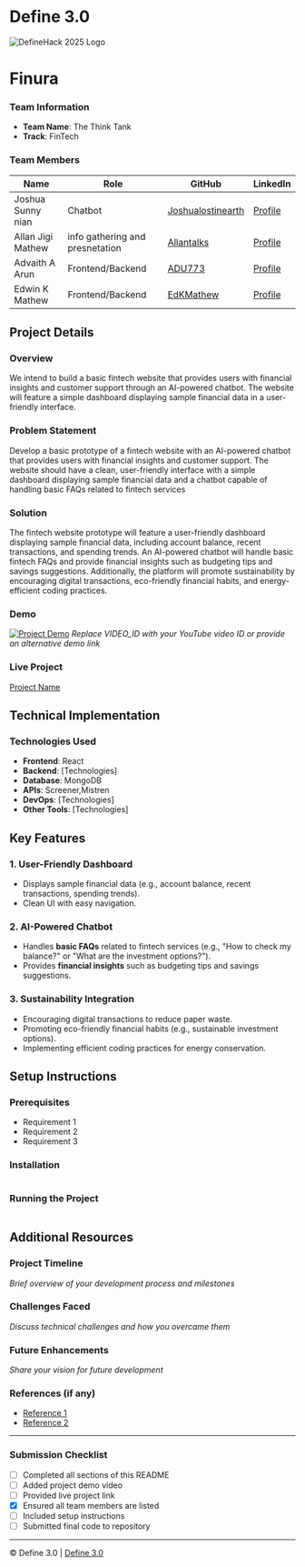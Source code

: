 
# Define 3.0

![DefineHack 2025 Logo](https://github.com/user-attachments/assets/8173bc16-418e-4912-b500-c6427e4ba4b6)


# Finura
### Team Information
- **Team Name**: The Think Tank 
- **Track**: FinTech 

### Team Members
| Name | Role | GitHub | LinkedIn |
|------|------|--------|----------|
| Joshua Sunny nian | Chatbot | [Joshualostinearth](https://github.com/Joshualostonearth) | [Profile](https://www.linkedin.com/in/joshua-sunny-ninan-391517271/) |
| Allan Jigi Mathew | info gathering and presnetation | [Allantalks](https://github.com/Allantalks) | [Profile](https://www.linkedin.com/in/allan-jigi-mathew-694104308/) |
| Advaith A Arun | Frontend/Backend | [ADU773](https://github.com/ADU773) | [Profile](https://www.linkedin.com/in/advaith-a-arun-3431a82a7/) |
| Edwin K Mathew | Frontend/Backend | [EdKMathew](https://github.com/EdKMathew) | [Profile](linkedin.com/in/edwin-k-mathew-39a15a296) |

## Project Details

### Overview
We intend to build a basic fintech website that provides users with financial insights and customer support through an AI-powered chatbot. The website will feature a simple dashboard displaying sample financial data in a user-friendly interface.

### Problem Statement
Develop a basic prototype of a fintech website with an AI-powered chatbot that provides users with financial insights and customer support. The website should have a clean, user-friendly interface with a simple dashboard displaying sample financial data and a chatbot capable of handling basic FAQs related to fintech services

### Solution
The fintech website prototype will feature a user-friendly dashboard displaying sample financial data, including account balance, recent transactions, and spending trends. An AI-powered chatbot will handle basic fintech FAQs and provide financial insights such as budgeting tips and savings suggestions. Additionally, the platform will promote sustainability by encouraging digital transactions, eco-friendly financial habits, and energy-efficient coding practices.

### Demo
[![Project Demo](https://img.youtube.com/vi/VIDEO_ID/0.jpg)](https://www.youtube.com/watch?v=VIDEO_ID)
_Replace VIDEO_ID with your YouTube video ID or provide an alternative demo link_

### Live Project
[Project Name](https://your-project-url.com)

## Technical Implementation

### Technologies Used
- **Frontend**: React
- **Backend**: [Technologies]
- **Database**: MongoDB
- **APIs**: Screener,Mistren
- **DevOps**: [Technologies]
- **Other Tools**: [Technologies]

## Key Features
### 1. User-Friendly Dashboard
- Displays sample financial data (e.g., account balance, recent transactions, spending trends).
- Clean UI with easy navigation.

### 2. AI-Powered Chatbot
- Handles **basic FAQs** related to fintech services (e.g., "How to check my balance?" or "What are the investment options?").
- Provides **financial insights** such as budgeting tips and savings suggestions.

### 3. Sustainability Integration
- Encouraging digital transactions to reduce paper waste.
- Promoting eco-friendly financial habits (e.g., sustainable investment options).
- Implementing efficient coding practices for energy conservation.

## Setup Instructions

### Prerequisites
- Requirement 1
- Requirement 2
- Requirement 3

### Installation 
```bash

```

### Running the Project
```bash

```

## Additional Resources

### Project Timeline
_Brief overview of your development process and milestones_

### Challenges Faced
_Discuss technical challenges and how you overcame them_

### Future Enhancements
_Share your vision for future development_

### References (if any)
- [Reference 1](link)
- [Reference 2](link)

---

### Submission Checklist
- [ ] Completed all sections of this README
- [ ] Added project demo video
- [ ] Provided live project link
- [x] Ensured all team members are listed
- [ ] Included setup instructions
- [ ] Submitted final code to repository

---

© Define 3.0 | [Define 3.0](https://www.define3.xyz/)
